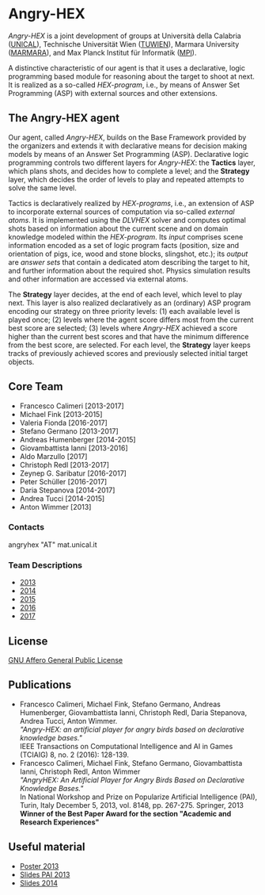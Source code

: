 # Angry-HEX

_Angry-HEX_ is a joint development of groups at Università della Calabria ([UNICAL](http://www.mat.unical.it)), Technische Universität Wien ([TUWIEN](http://www.kr.tuwien.ac.at)), Marmara University ([MARMARA](http://www.knowlp.com)), and Max Planck Institut für Informatik ([MPI](http://www.mpi-inf.mpg.de/departments/databases-and-information-systems/)).

A distinctive characteristic of our agent is that it uses a declarative, logic programming based module for reasoning about the target to shoot at next.
It is realized as a so-called _HEX-program_, i.e., by means of Answer Set Programming (ASP) with external sources and other extensions.

## The Angry-HEX agent
Our agent, called _Angry-HEX_, builds on the Base Framework provided by the organizers and extends it with declarative means for decision making models by means of an Answer Set Programming (ASP).
Declarative logic programming controls two different layers for _Angry-HEX_: the **Tactics** layer, which plans shots, and decides how to complete a level; and the **Strategy** layer, which decides the order of levels to play and repeated attempts to solve the same level.

Tactics is declaratively realized by _HEX-programs_, i.e., an extension of ASP to incorporate external sources of computation via so-called _external atoms_.
It is implemented using the _DLVHEX_ solver and computes optimal shots based on information about the current scene and on domain knowledge modeled within the _HEX-program_.
Its _input_ comprises scene information encoded as a set of logic program facts (position, size and orientation of pigs, ice, wood and stone blocks, slingshot, etc.); its _output_ are _answer sets_ that contain a dedicated atom describing the target to hit, and further information about the required shot.
Physics simulation results and other information are accessed via external atoms.

The **Strategy** layer decides, at the end of each level, which level to play next.
This layer is also realized declaratively as an (ordinary) ASP program encoding our strategy on three priority levels: (1) each available level is played once; (2) levels where the agent score differs most from the current best score are selected; (3) levels where _Angry-HEX_ achieved a score higher than the current best scores and that have the minimum difference from the best score, are selected.
For each level, the **Strategy** layer keeps tracks of previously achieved scores and previously selected initial target objects.

## Core Team
 - Francesco Calimeri [2013-2017]
 - Michael Fink [2013-2015]
 - Valeria Fionda [2016-2017]
 - Stefano Germano [2013-2017]
 - Andreas Humenberger [2014-2015]
 - Giovambattista Ianni [2013-2016]
 - Aldo Marzullo [2017]
 - Christoph Redl [2013-2017]
 - Zeynep G. Saribatur [2016-2017]
 - Peter Schüller [2016-2017]
 - Daria Stepanova [2014-2017]
 - Andrea Tucci [2014-2015]
 - Anton Wimmer [2013]

### Contacts
angryhex "AT" mat.unical.it

### Team Descriptions
 - [2013](https://aibirds.org/2013-Papers/Team-Descriptions/AngryHEX.pdf)
 - [2014](https://aibirds.org/2014-papers/AngryHEX-2014.pdf)
 - [2015](https://aibirds.org/2014-papers/AngryHEX-2014.pdf)
 - [2016]()
 - [2017]()

## License
  [GNU Affero General Public License](https://github.com/DeMaCS-UNICAL/Angry-HEX/blob/master/LICENSE)

## Publications
 - Francesco Calimeri, Michael Fink, Stefano Germano, Andreas Humenberger, Giovambattista Ianni, Christoph Redl, Daria Stepanova, Andrea Tucci, Anton Wimmer.<br />
   _"Angry-HEX: an artificial player for angry birds based on declarative knowledge bases."_<br />
   IEEE Transactions on Computational Intelligence and AI in Games (TCIAIG) 8, no. 2 (2016): 128-139.
 - Francesco Calimeri, Michael Fink, Stefano Germano, Giovambattista Ianni, Christoph Redl, Anton Wimmer<br />
   _"AngryHEX: An Artificial Player for Angry Birds Based on Declarative Knowledge Bases."_<br />
   In National Workshop and Prize on Popularize Artificial Intelligence (PAI), Turin, Italy December 5, 2013, vol. 8148, pp. 267-275. Springer, 2013<br />
   **Winner of the Best Paper Award for the section "Academic and Research Experiences"**
   
## Useful material
 - [Poster 2013](files/poster_2013.pdf)
 - [Slides PAI 2013](files/slides_PAI_13.pdf)
 - [Slides 2014](files/slides_2014.pdf)

